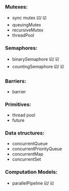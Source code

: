 ### Mutexes: 
* sync mutex ☑️/ ☑️
* queuingMutex
* recursiveMutex
* threadPool

### Semaphores: 
* binarySemaphore ☑️/ ☑️
* countingSemaphore ☑️/ ☑️

### Barriers:
* barrier

### Primitives:
* thread pool
* future

### Data structures:
* concurrentQueue
* concurrentPriorityQueue
* concurrentMap
* concurrentSet

### Computation Models:
* parallelPipeline ☑️/ ☑️